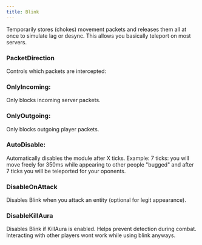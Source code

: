 ```yaml
---
title: Blink
---
```

Temporarily stores (chokes) movement packets and releases them all at once to simulate lag or desync. This allows you basically teleport on most servers.

### PacketDirection
Controls which packets are intercepted:

### OnlyIncoming:
 Only blocks incoming server packets.

### OnlyOutgoing:
 Only blocks outgoing player packets.

### AutoDisable:
Automatically disables the module after X ticks. Example: 7 ticks: you will move freely for 350ms while appearing to other people "bugged" and after 7 ticks you will be teleported for your oponents.

### DisableOnAttack
Disables Blink when you attack an entity (optional for legit appearance).

### DisableKillAura
Disables Blink if KillAura is enabled. Helps prevent detection during combat. Interacting with other players wont work while using blink anyways.